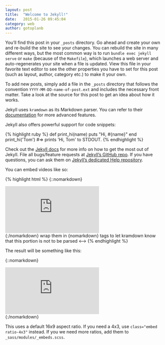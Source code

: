 ```yaml
---
layout: post
title:  "Welcome to Jekyll!"
date:   2015-01-26 09:45:04
category: web
author: gotoplanb
---
```

You’ll find this post in your `_posts` directory. Go ahead and create your own and re-build the site to see your changes. You can rebuild the site in many different ways, but the most common way is to run `bundle exec jekyll serve` or `make` (because of the `Makefile`), which launches a web server and auto-regenerates your site when a file is updated. View this file in your favorite text editor to see the other properties you have to set for this post (such as layout, author, category etc.) to make it your own.

To add new posts, simply add a file in the `_posts` directory that follows the convention `YYYY-MM-DD-name-of-post.ext` and includes the necessary front matter. Take a look at the source for this post to get an idea about how it works.

Jekyll uses `kramdown` as its Markdown parser. You can refer to their [documentation](http://kramdown.gettalong.org/) for more advanced features.

Jekyll also offers powerful support for code snippets:

{% highlight ruby %}
def print_hi(name)
  puts "Hi, #{name}"
end
print_hi('Tom')
#=> prints 'Hi, Tom' to STDOUT.
{% endhighlight %}

Check out the [Jekyll docs][jekyll] for more info on how to get the most out of Jekyll. File all bugs/feature requests at [Jekyll’s GitHub repo][jekyll-gh]. If you have questions, you can ask them on [Jekyll’s dedicated Help repository][jekyll-help].

[jekyll]:      http://jekyllrb.com
[jekyll-gh]:   https://github.com/jekyll/jekyll
[jekyll-help]: https://github.com/jekyll/jekyll-help

You can embed videos like so:

{% highlight html %}
{::nomarkdown}
<div class="embed">
	<iframe src="https://www.youtube.com/embed/PNcDI_uBGUo" frameborder="0" allowfullscreen></iframe>
</div>
{:/nomarkdown}
<!-->wrap them in {nomarkdown} tags to let kramdown know that this portion is not to be parsed <-->
{% endhighlight %}

The result will be something like this:

{::nomarkdown}
<div class="embed">
	<iframe src="https://www.youtube.com/embed/PNcDI_uBGUo" frameborder="0" allowfullscreen></iframe>
</div>
{:/nomarkdown}

This uses a default 16x9 aspect ratio. If you need a 4x3, use `class="embed ratio-4x3"` instead. If you we need more ratios, add them to `_sass/modules/_embeds.scss`.

